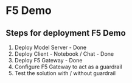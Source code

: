 # F5 Demo

## Steps for deployment F5 Demo

1. Deploy Model Server - Done
2. Deploy Client - Notebook / Chat - Done
3. Deploy F5 Gateway - Done
4. Configure F5 Gateway to act as a guardrail
5. Test the solution with / without guardrail
